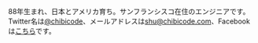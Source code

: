 88年生まれ、日本とアメリカ育ち。サンフランシスコ在住のエンジニアです。Twitter名は[@chibicode](http://twitter.com/chibicode)、メールアドレスは[shu@chibicode.com](mailto:shu@chibicode.com)、Facebookは[こちら](http://facebook.com/shu)です。
